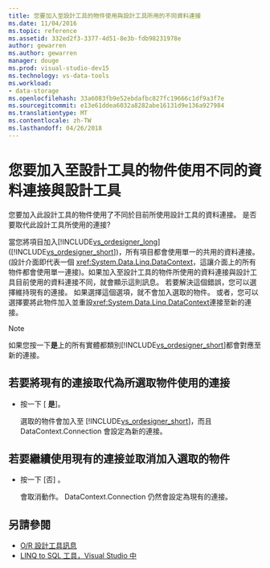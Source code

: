 ```yaml
---
title: 您要加入至設計工具的物件使用與設計工具所用的不同資料連接
ms.date: 11/04/2016
ms.topic: reference
ms.assetid: 332ed2f3-3377-4d51-8e3b-fdb98231978e
author: gewarren
ms.author: gewarren
manager: douge
ms.prod: visual-studio-dev15
ms.technology: vs-data-tools
ms.workload:
- data-storage
ms.openlocfilehash: 33a6083fb9e52ebdafbc827fc19666c1df9a3f7e
ms.sourcegitcommit: e13e61ddea6032a8282abe16131d9e136a927984
ms.translationtype: MT
ms.contentlocale: zh-TW
ms.lasthandoff: 04/26/2018
---
```

# <a name="the-objects-you-are-adding-to-the-designer-use-a-different-data-connection-than-the-designer"></a>您要加入至設計工具的物件使用不同的資料連接與設計工具

您要加入此設計工具的物件使用了不同於目前所使用設計工具的資料連接。 是否要取代此設計工具所使用的連接?

當您將項目加入[!INCLUDE[vs_ordesigner_long](../data-tools/includes/vs_ordesigner_long_md.md)] ([!INCLUDE[vs_ordesigner_short](../data-tools/includes/vs_ordesigner_short_md.md)])，所有項目都會使用單一的共用的資料連接。 (設計介面即代表一個 <xref:System.Data.Linq.DataContext>，這讓介面上的所有物件都會使用單一連接)。如果加入至設計工具的物件所使用的資料連接與設計工具目前使用的資料連接不同，就會顯示這則訊息。 若要解決這個錯誤，您可以選擇維持現有的連接。 如果選擇這個選項，就不會加入選取的物件。 或者，您可以選擇要將此物件加入並重設<xref:System.Data.Linq.DataContext>連接至新的連接。

> [!NOTE]
> 如果您按一下**是**上的所有實體都類別[!INCLUDE[vs_ordesigner_short](../data-tools/includes/vs_ordesigner_short_md.md)]都會對應至新的連接。

## <a name="to-replace-the-existing-connection-with-the-connection-used-by-the-selected-object"></a>若要將現有的連接取代為所選取物件使用的連接

- 按一下 [ **是**]。

    選取的物件會加入至 [!INCLUDE[vs_ordesigner_short](../data-tools/includes/vs_ordesigner_short_md.md)]，而且 DataContext.Connection 會設定為新的連接。

## <a name="to-continue-to-use-the-existing-connection-and-cancel-adding-the-selected-object"></a>若要繼續使用現有的連接並取消加入選取的物件

- 按一下 [否] 。

    會取消動作。 DataContext.Connection 仍然會設定為現有的連接。

## <a name="see-also"></a>另請參閱

- [O/R 設計工具訊息](../data-tools/o-r-designer-messages.md)
- [LINQ to SQL 工具，Visual Studio 中](../data-tools/linq-to-sql-tools-in-visual-studio2.md)
